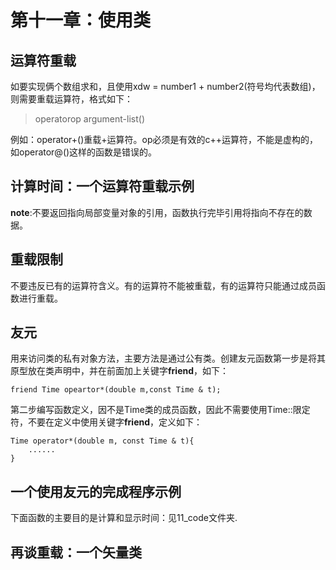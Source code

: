# 第十一章：使用类

## 运算符重载

如要实现俩个数组求和，且使用xdw = number1 + number2(符号均代表数组)，则需要重载运算符，格式如下：
> operatorop argument-list()

例如：operator+()重载+运算符。op必须是有效的c++运算符，不能是虚构的，如operator@()这样的函数是错误的。

## 计算时间：一个运算符重载示例

**note**:不要返回指向局部变量对象的引用，函数执行完毕引用将指向不存在的数据。

## 重载限制

不要违反已有的运算符含义。有的运算符不能被重载，有的运算符只能通过成员函数进行重载。

## 友元

用来访问类的私有对象方法，主要方法是通过公有类。创建友元函数第一步是将其原型放在类声明中，并在前面加上关键字**friend**，如下：
```
friend Time opeartor*(double m,const Time & t);
```
第二步编写函数定义，因不是Time类的成员函数，因此不需要使用Time::限定符，不要在定义中使用关键字**friend**，定义如下：
```
Time operator*(double m, const Time & t){
    ......
}
```

## 一个使用友元的完成程序示例

下面函数的主要目的是计算和显示时间：见11_code文件夹.

## 再谈重载：一个矢量类



